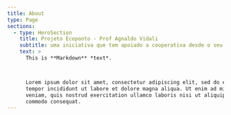 ```yaml
---
title: About
type: Page
sections:
  - type: HeroSection
    title: Projeto Ecoponto - Prof Agnaldo Vidali
    subtitle: uma iniciativa que tem apoiado a cooperativa desde o seu início
    text: >
      This is **Markdown** *text*.



      Lorem ipsum dolor sit amet, consectetur adipiscing elit, sed do eiusmod
      tempor incididunt ut labore et dolore magna aliqua. Ut enim ad minim
      veniam, quis nostrud exercitation ullamco laboris nisi ut aliquip ex ea
      commodo consequat.
---
```

